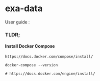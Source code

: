 # exa-data

User guide : 

### TLDR;

#### Install Docker Compose

    https://docs.docker.com/compose/install/
    
    docker-compose --version
    
    # https://docs.docker.com/engine/install/
